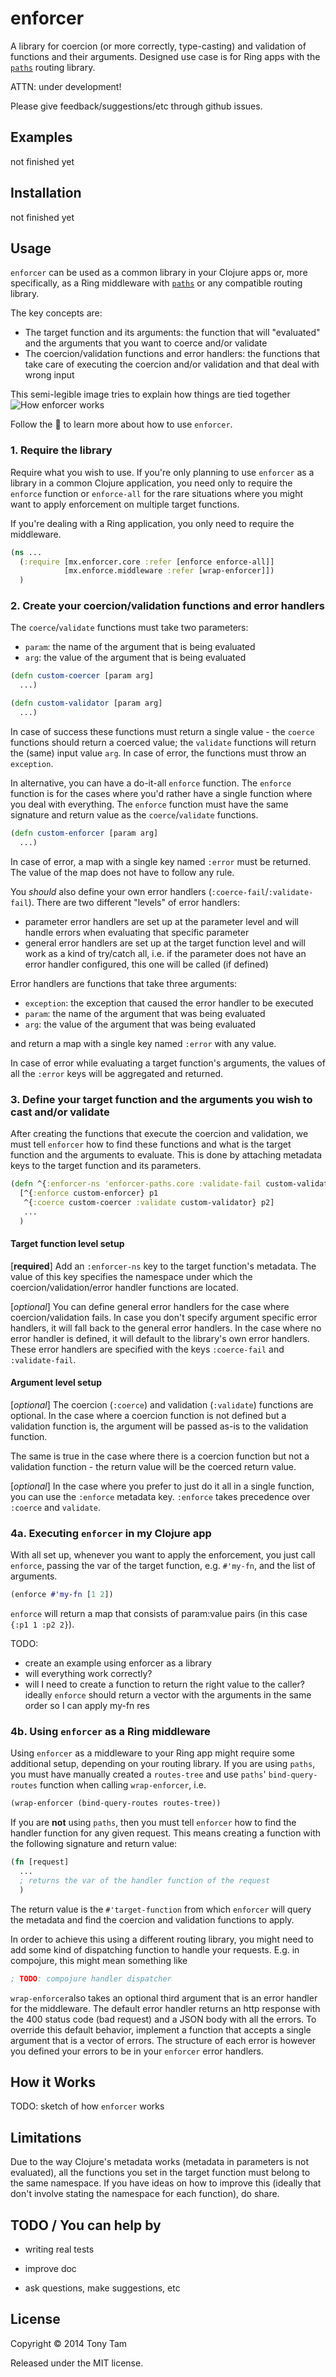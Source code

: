 # enforcer

A library for coercion (or more correctly, type-casting) and validation of functions and their arguments. Designed use case is for Ring apps with the [`paths`](https://github.com/meta-x/paths) routing library.

ATTN: under development!

Please give feedback/suggestions/etc through github issues.



## Examples

not finished yet

<!-- * Check the project in `examples/enforcer_lib` for an example of a common Clojure application using `enforcer` as a library. You can run the application by executing `lein run`.

* The folder `examples/enforcer_paths` has an example of `enforcer` as a middleware. Running `lein ring server` will launch a web server and open your browser at [http://localhost:3000](http://localhost:3000), showing you a series of links that should be self-explanatory.
 -->



## Installation

not finished yet

<!-- Add

```clojure
[enforcer "0.1.0-beta1"]
```

to your leiningen `:dependencies`.
 -->


## Usage

`enforcer` can be used as a common library in your Clojure apps or, more specifically, as a Ring middleware with [`paths`](https://github.com/meta-x/paths) or any compatible routing library.

The key concepts are:
* The target function and its arguments: the function that will "evaluated" and the arguments that you want to coerce and/or validate
* The coercion/validation functions and error handlers: the functions that take care of executing the coercion and/or validation and that deal with wrong input

This semi-legible image tries to explain how things are tied together
![How enforcer works](/doc/how-enforcer-works.jpg?raw=true)

Follow the :rabbit2: to learn more about how to use `enforcer`.

### 1. Require the library
Require what you wish to use. If you're only planning to use `enforcer` as a library in a common Clojure application, you need only to require the `enforce` function or `enforce-all` for the rare situations where you might want to apply enforcement on multiple target functions.

If you're dealing with a Ring application, you only need to require the middleware.

```clojure
(ns ...
  (:require [mx.enforcer.core :refer [enforce enforce-all]]
            [mx.enforce.middleware :refer [wrap-enforcer]])
  )
```

### 2. Create your coercion/validation functions and error handlers
The `coerce`/`validate` functions must take two parameters:
* `param`: the name of the argument that is being evaluated
* `arg`: the value of the argument that is being evaluated

```clojure
(defn custom-coercer [param arg]
  ...)

(defn custom-validator [param arg]
  ...)
```

In case of success these functions must return a single value - the `coerce` functions should return a coerced value; the `validate` functions will return the (same) input value `arg`.
In case of error, the functions must throw an `exception`.

In alternative, you can have a do-it-all `enforce` function. The `enforce` function is for the cases where you'd rather have a single function where you deal with everything. The `enforce` function must have the same signature and return value as the `coerce`/`validate` functions.
```clojure
(defn custom-enforcer [param arg]
  ...)
```
In case of error, a map with a single key named `:error` must be returned. The value of the map does not have to follow any rule.

You _should_ also define your own error handlers (`:coerce-fail`/`:validate-fail`). There are two different "levels" of error handlers:
* parameter error handlers are set up at the parameter level and will handle errors when evaluating that specific parameter
* general error handlers are set up at the target function level and will work as a kind of try/catch all, i.e. if the parameter does not have an error handler configured, this one will be called (if defined)

Error handlers are functions that take three arguments:
* `exception`: the exception that caused the error handler to be executed
* `param`: the name of the argument that was being evaluated
* `arg`: the value of the argument that was being evaluated

and return a map with a single key named `:error` with any value.


In case of error while evaluating a target function's arguments, the values of all the `:error` keys will be aggregated and returned.

### 3. Define your target function and the arguments you wish to cast and/or validate
After creating the functions that execute the coercion and validation, we must tell `enforcer` how to find these functions and what is the target function and the arguments to evaluate. This is done by attaching metadata keys to the target function and its parameters.

```clojure
(defn ^{:enforcer-ns 'enforcer-paths.core :validate-fail custom-validate-fail :coerce-fail custom-coerce-fail} my-fn
  [^{:enforce custom-enforcer} p1
   ^{:coerce custom-coercer :validate custom-validator} p2]
   ...
  )
```
#### Target function level setup

[**required**] Add an `:enforcer-ns` key to the target function's metadata. The value of this key specifies the namespace under which the coercion/validation/error handler functions are located.

[_optional_] You can define general error handlers for the case where coercion/validation fails. In case you don't specify argument specific error handlers, it will fall back to the general error handlers. In the case where no error handler is defined, it will default to the library's own error handlers. These error handlers are specified with the keys `:coerce-fail` and `:validate-fail`.

#### Argument level setup

[_optional_] The coercion (`:coerce`) and validation (`:validate`) functions are optional.
In the case where a coercion function is not defined but a validation function is, the argument will be passed as-is to the validation function.

The same is true in the case where there is a coercion function but not a validation function - the return value will be the coerced return value.

[_optional_] In the case where you prefer to just do it all in a single function, you can use the `:enforce` metadata key. `:enforce` takes precedence over `:coerce` and `validate`.

### 4a. Executing `enforcer` in my Clojure app
With all set up, whenever you want to apply the enforcement, you just call `enforce`, passing the var of the target function, e.g. `#'my-fn`, and the list of arguments.
```clojure
(enforce #'my-fn [1 2])
```
`enforce` will return a map that consists of param:value pairs (in this case `{:p1 1 :p2 2}`).

TODO:
* create an example using enforcer as a library
* will everything work correctly?
* will I need to create a function to return the right value to the caller?
ideally `enforce` should return a vector with the arguments in the same order so I can apply my-fn res

### 4b. Using `enforcer` as a Ring middleware
Using `enforcer` as a middleware to your Ring app might require some additional setup, depending on your routing library. If you are using `paths`, you must have manually created a `routes-tree` and use `paths`' `bind-query-routes` function when calling `wrap-enforcer`, i.e.
```clojure
(wrap-enforcer (bind-query-routes routes-tree))
```

If you are **not** using `paths`, then you must tell `enforcer` how to find the handler function for any given request. This means creating a function with the following signature and return value:
```clojure
(fn [request]
  ...
  ; returns the var of the handler function of the request
  )
```
The return value is the `#'target-function` from which `enforcer` will query the metadata and find the coercion and validation functions to apply.

In order to achieve this using a different routing library, you might need to add some kind of dispatching function to handle your requests. E.g. in compojure, this might mean something like
```clojure
; TODO: compojure handler dispatcher
```

`wrap-enforcer`also takes an optional third argument that is an error handler for the middleware. The default error handler returns an http response with the 400 status code (bad request) and a JSON body with all the errors. To override this default behavior, implement a function that accepts a single argument that is a vector of errors. The structure of each error is however you defined your errors to be in your `enforcer` error handlers.



## How it Works

TODO: sketch of how `enforcer` works


## Limitations

Due to the way Clojure's metadata works (metadata in parameters is not evaluated), all the functions you set in the target function must belong to the same namespace. If you have ideas on how to improve this (ideally that don't involve stating the namespace for each function), do share.


## TODO / You can help by

- writing real tests

- improve doc

- ask questions, make suggestions, etc



## License

Copyright © 2014 Tony Tam

Released under the MIT license.
